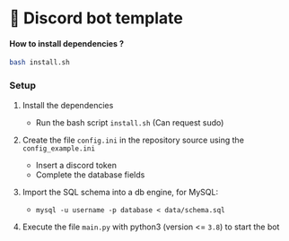 # 🤖 Discord bot template 

#### How to install dependencies ?

```bash
bash install.sh
```


### Setup

1. Install the dependencies 
    - Run the bash script `install.sh` (Can request sudo)
  
2. Create the file `config.ini` in the repository source using the `config_example.ini`
    - Insert a discord token
    - Complete the database fields

3. Import the SQL schema into a db engine, for MySQL:
   - `mysql -u username -p database < data/schema.sql`

4. Execute the file `main.py` with python3 (version <= `3.8`) to start the bot